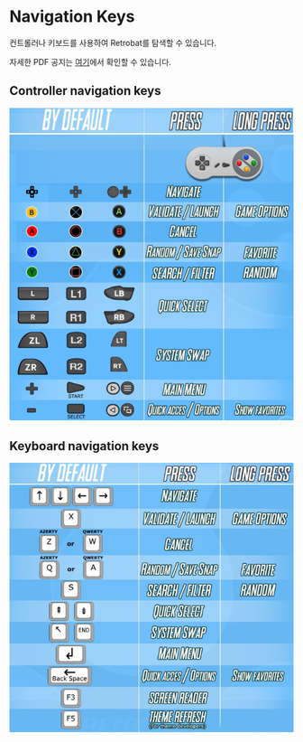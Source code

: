 # Navigation Keys

컨트롤러나 키보드를 사용하여 Retrobat를 탐색할 수 있습니다.

자세한 PDF 공지는 [여기](http://retrobat.ovh/notice/notice.pdf)에서 확인할 수 있습니다.

## Controller navigation keys

![](01.webp)


## Keyboard navigation keys

![](02.webp)